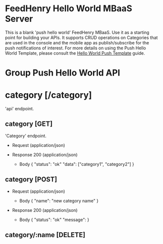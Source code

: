 # FeedHenry Hello World MBaaS Server

This is a blank 'push hello world' FeedHenry MBaaS. Use it as a starting point for building your APIs.
It supports CRUD operations on Categories that are used in the console and the mobile app as publish/subscribe
for the push notifications of interest.  For more details on using the Push Hello World Template, please consult the [Hello World Push Template](http://docs.feedhenry.com/v3/guides/app_development_push.html) guide.

# Group Push Hello World API

# category [/category]

'api' endpoint.

## category [GET]

'Category' endpoint.

+ Request (application/json)

+ Response 200 (application/json)
    + Body
            {
              "status": "ok"
              "data": ["category1", "category2"]
            }

## category [POST]

+ Request (application/json)
    + Body
        {
            "name": "new category name"
        }
        
+ Response 200 (application/json)
    + Body
            {
                "status": "ok"
                "message": <entity>
            }
            
## category/:name [DELETE]

